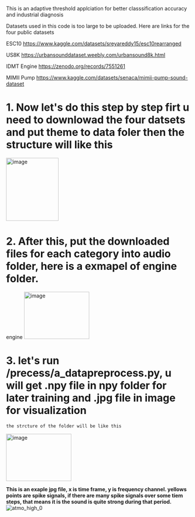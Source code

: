 This is an adaptive threshold applciation for better classsification accuracy and industrial diagnosis

Datasets used in this code is too large to be uploaded. Here are links for the four public datasets


ESC10
https://www.kaggle.com/datasets/sreyareddy15/esc10rearranged

US8K
https://urbansounddataset.weebly.com/urbansound8k.html

IDMT Engine
https://zenodo.org/records/7551261

MIMII Pump
https://www.kaggle.com/datasets/senaca/mimii-pump-sound-dataset


# **1. Now let's do this step by step firt u need to downlowad the four datsets and put theme to data foler then the structure will like this** 
<img width="143" height="172" alt="image" src="https://github.com/user-attachments/assets/91927de8-b99b-4efc-8d92-c280e5fb3b4f" />

<!--
adaptive-threshold
    ...
    processing
    data
        engine 
        pump
        esc10
        us8k -->
# **2. After this, put the downloaded files for each category into audio folder, here is a exmapel of engine folder.**
engine
<img width="178" height="129" alt="image" src="https://github.com/user-attachments/assets/e1c938f6-75fd-4ac3-bf0a-281bd9cb0098" />
<!--
audio
    broken
        atmo_high_0.wav
        ...
    good
    heavy_load -->

 # **3. let's run /precess/a_datapreprocess.py, u will get  .npy file in npy folder for later training and .jpg file in image for visualization**
    the strcture of the folder will be like this
<img width="178" height="129" alt="image" src="https://github.com/user-attachments/assets/e1c938f6-75fd-4ac3-bf0a-281bd9cb0098" />

<!--
audio
    broken
    good
    heavy_load
img    
    broken
    good
    heavy_load
npy
    broken
    good
    heavy_load-->
    
**This is an exaple jpg file, x is time frame, y is frequency channel. yellows points are spike signals, if there are many spike signals over some tiem steps, that means it is the sound is quite strong during that period.**
![atmo_high_0](https://github.com/user-attachments/assets/e00e92e4-b4a0-4a96-b053-bd4ffbaaa7d8)



 
